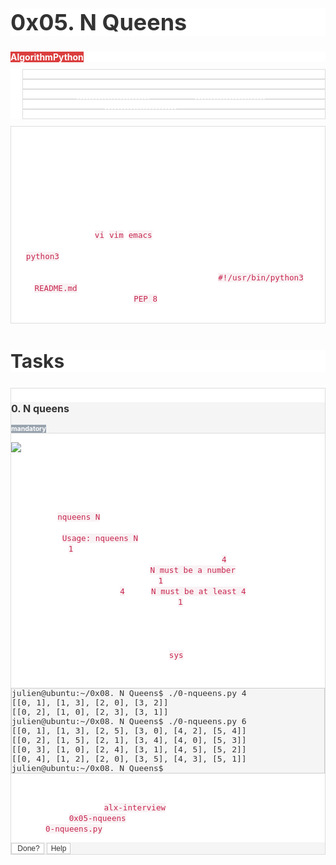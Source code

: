 <h1 style="text-align: start;color: rgb(51, 51, 51);background-color: rgb(255, 255, 255);font-size: 36px;">0x05. N Queens</h1>
<div style="text-align: start;color: rgb(51, 51, 51);background-color: rgb(255, 255, 255);font-size: 14px;">
    <div><strong><span style="text-align: center;color: rgb(255, 255, 255);background-color: rgb(219, 62, 62);font-size: 14px;">Algorithm</span></strong><strong><span style="text-align: center;color: rgb(255, 255, 255);background-color: rgb(219, 62, 62);font-size: 14px;">Python</span></strong></div>
</div>
<div style="text-align: start;color: rgb(51, 51, 51);background-color: rgb(255, 255, 255);font-size: 14px;">
    <ul style="font-size: 11px;">
        <li style="color: rgb(255, 255, 255);background-color: rgb(255, 255, 255);border: 1px solid rgb(221, 221, 221);">By: Alexa Orrico, Software Engineer at Holberton School</li>
        <li style="color: rgb(255, 255, 255);background-color: rgb(255, 255, 255);border: 1px solid rgb(221, 221, 221);">Weight: 1</li>
        <li style="color: rgb(255, 255, 255);background-color: rgb(255, 255, 255);border: 1px solid rgb(221, 221, 221);">Project will start <span title=""><span style="border-bottom: 0.5px dashed currentcolor;">Oct 30, 2023 6:00 AM</span></span>, must end by <span title=""><span style="border-bottom: 0.5px dashed currentcolor;">Nov 3, 2023 6:00 AM</span></span></li>
        <li style="color: rgb(255, 255, 255);background-color: rgb(255, 255, 255);border: 1px solid rgb(221, 221, 221);">Checker was released at <span title=""><span style="border-bottom: 0.5px dashed currentcolor;">Oct 31, 2023 6:00 AM</span></span></li>
        <li style="color: rgb(255, 255, 255);background-color: rgb(255, 255, 255);border: 1px solid rgb(221, 221, 221);">An auto review will be launched at the deadline</li>
    </ul>
</div>
<div style="text-align: start;color: rgb(255, 255, 255);background-color: rgb(255, 255, 255);font-size: 14px;border: 1px solid rgb(221, 221, 221);">
    <div>
        <h2 style="color: inherit;font-size: 30px;">Requirements</h2>
        <h3 style="color: inherit;font-size: 24px;">General</h3>
        <ul>
            <li>Allowed editors: <code style="color: rgb(199, 37, 78);background-color: rgb(249, 242, 244);font-size: 12.6px;">vi</code>, <code style="color: rgb(199, 37, 78);background-color: rgb(249, 242, 244);font-size: 12.6px;">vim</code>, <code style="color: rgb(199, 37, 78);background-color: rgb(249, 242, 244);font-size: 12.6px;">emacs</code></li>
            <li>All your files will be interpreted/compiled on Ubuntu 20.04 LTS using <code style="color: rgb(199, 37, 78);background-color: rgb(249, 242, 244);font-size: 12.6px;">python3</code> (version 3.4.3)</li>
            <li>All your files should end with a new line</li>
            <li>The first line of all your files should be exactly <code style="color: rgb(199, 37, 78);background-color: rgb(249, 242, 244);font-size: 12.6px;">#!/usr/bin/python3</code></li>
            <li>A <code style="color: rgb(199, 37, 78);background-color: rgb(249, 242, 244);font-size: 12.6px;">README.md</code> file, at the root of the folder of the project, is mandatory</li>
            <li>Your code should use the <code style="color: rgb(199, 37, 78);background-color: rgb(249, 242, 244);font-size: 12.6px;">PEP 8</code> style (version 1.7.*)</li>
            <li>All your files must be executable</li>
        </ul>
    </div>
</div>
<h2 style="text-align: start;color: rgb(51, 51, 51);background-color: rgb(255, 255, 255);font-size: 30px;">Tasks</h2>
<div style="text-align: start;color: rgb(51, 51, 51);background-color: rgb(255, 255, 255);font-size: 14px;">
    <div style="color: rgb(255, 255, 255);background-color: rgb(255, 255, 255);border: 1px solid rgb(221, 221, 221);">
        <div style="color: rgb(51, 51, 51);background-color: rgb(245, 245, 245);border-bottom: 1px solid rgb(221, 221, 221);">
            <h3 style="color: rgb(51, 51, 51);font-size: 16px;">0. N queens</h3>
            <div><strong><span style="text-align: center;color: rgb(255, 255, 255);background-color: rgb(152, 163, 174);font-size: 10.5px;">mandatory</span></strong></div>
        </div>
        <div>
            <p><img src="http://www.crestbook.com/files/Judit-photo1_602x433.jpg" style="border: 0px;"><br><small style="font-size: 11.9px;">Chess grandmaster <a href="https://intranet.alxswe.com/rltoken/fZ1ecpPEmVL9nvkBn8WQGg" title="Judit Polgár" target="_blank" style="color: transparent;">Judit Polg&aacute;r</a>, the strongest female chess player of all time</small><br><br></p>
            <p>The N queens puzzle is the challenge of placing N non-attacking queens on an N&times;N chessboard. Write a program that solves the N queens problem.</p>
            <ul>
                <li>Usage: <code style="color: rgb(199, 37, 78);background-color: rgb(249, 242, 244);font-size: 12.6px;">nqueens N</code>
                    <ul>
                        <li>If the user called the program with the wrong number of arguments, print <code style="color: rgb(199, 37, 78);background-color: rgb(249, 242, 244);font-size: 12.6px;">Usage: nqueens N</code>, followed by a new line, and exit with the status <code style="color: rgb(199, 37, 78);background-color: rgb(249, 242, 244);font-size: 12.6px;">1</code></li>
                    </ul>
                </li>
                <li>where N must be an integer greater or equal to <code style="color: rgb(199, 37, 78);background-color: rgb(249, 242, 244);font-size: 12.6px;">4</code>
                    <ul>
                        <li>If N is not an integer, print <code style="color: rgb(199, 37, 78);background-color: rgb(249, 242, 244);font-size: 12.6px;">N must be a number</code>, followed by a new line, and exit with the status <code style="color: rgb(199, 37, 78);background-color: rgb(249, 242, 244);font-size: 12.6px;">1</code></li>
                        <li>If N is smaller than <code style="color: rgb(199, 37, 78);background-color: rgb(249, 242, 244);font-size: 12.6px;">4</code>, print <code style="color: rgb(199, 37, 78);background-color: rgb(249, 242, 244);font-size: 12.6px;">N must be at least 4</code>, followed by a new line, and exit with the status <code style="color: rgb(199, 37, 78);background-color: rgb(249, 242, 244);font-size: 12.6px;">1</code></li>
                    </ul>
                </li>
                <li>The program should print every possible solution to the problem<ul>
                        <li>One solution per line</li>
                        <li>Format: see example</li>
                        <li>You don&rsquo;t have to print the solutions in a specific order</li>
                    </ul>
                </li>
                <li>You are only allowed to import the <code style="color: rgb(199, 37, 78);background-color: rgb(249, 242, 244);font-size: 12.6px;">sys</code> module</li>
            </ul>
            <p>Read: <a href="https://intranet.alxswe.com/rltoken/ghWqI1wvx6g-Ul7nrufMKA" title="Queen" target="_blank" style="color: transparent;">Queen</a>, <a href="https://intranet.alxswe.com/rltoken/-hgZbgRFkwmxaKnLnCIuEQ" title="Backtracking" target="_blank" style="color: transparent;">Backtracking</a></p>
            <pre style="color: rgb(51, 51, 51);background-color: rgb(245, 245, 245);font-size: 13px;border: 1px solid rgb(204, 204, 204);"><code style="color: inherit;font-size: inherit;">julien@ubuntu:~/0x08. N Queens$ ./0-nqueens.py 4
[[0, 1], [1, 3], [2, 0], [3, 2]]
[[0, 2], [1, 0], [2, 3], [3, 1]]
julien@ubuntu:~/0x08. N Queens$ ./0-nqueens.py 6
[[0, 1], [1, 3], [2, 5], [3, 0], [4, 2], [5, 4]]
[[0, 2], [1, 5], [2, 1], [3, 4], [4, 0], [5, 3]]
[[0, 3], [1, 0], [2, 4], [3, 1], [4, 5], [5, 2]]
[[0, 4], [1, 2], [2, 0], [3, 5], [4, 3], [5, 1]]
julien@ubuntu:~/0x08. N Queens$ 
</code></pre>
        </div>
        <div>
            <div style="color: rgb(255, 255, 255);background-color: rgb(255, 255, 255);">
                <p><strong><strong>Repo:</strong></strong></p>
                <ul>
                    <li>GitHub repository: <code style="color: rgb(199, 37, 78);background-color: rgb(249, 242, 244);font-size: 12.6px;">alx-interview</code></li>
                    <li>Directory: <code style="color: rgb(199, 37, 78);background-color: rgb(249, 242, 244);font-size: 12.6px;">0x05-nqueens</code></li>
                    <li>File: <code style="color: rgb(199, 37, 78);background-color: rgb(249, 242, 244);font-size: 12.6px;">0-nqueens.py</code></li>
                </ul>
            </div>
        </div>
        <div style="color: rgb(245, 245, 245);background-color: rgb(245, 245, 245);border-top: 0px solid rgb(221, 221, 221);">
            <div>
                <div><button style="text-align: center;color: rgb(51, 51, 51);background-color: rgb(255, 255, 255);font-size: 12px;border: 1px solid rgb(204, 204, 204);">&nbsp;Done?</button> <button style="text-align: center;color: rgb(51, 51, 51);background-color: rgb(255, 255, 255);font-size: 12px;border: 1px solid rgb(204, 204, 204);">Help</button>&nbsp;</div>
            </div>
        </div>
    </div>
</div>
